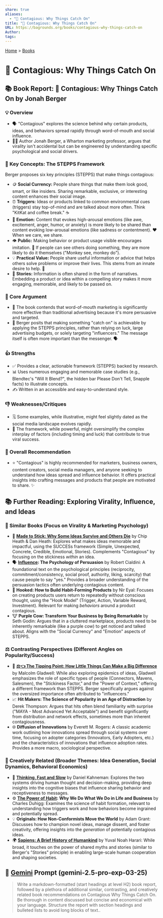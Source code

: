 ```yaml
---
share: true
aliases:
  - "🦠 Contagious: Why Things Catch On"
title: "🦠 Contagious: Why Things Catch On"
URL: https://bagrounds.org/books/contagious-why-things-catch-on
Author: 
tags: 
---
```

[Home](../index.md) > [Books](./index.md)  
# 🦠 Contagious: Why Things Catch On  
## 📚 Book Report: 🦠 Contagious: Why Things Catch On by Jonah Berger  
  
### 💡 Overview  
* 🗣️ "Contagious" explores the science behind why certain products, ideas, and behaviors spread rapidly through word-of-mouth and social influence.  
* 👨‍🏫 Author Jonah Berger, a Wharton marketing professor, argues that virality isn't accidental but can be engineered by understanding specific psychological and social drivers.  
  
### 🔑 Key Concepts: The STEPPS Framework  
Berger proposes six key principles (STEPPS) that make things contagious:  
* 🪙 **Social Currency:** People share things that make them look good, smart, or like insiders. Sharing remarkable, exclusive, or interesting content enhances their social image.  
* ⏰ **Triggers:** Ideas or products linked to common environmental cues (triggers) stay top-of-mind and are talked about more often. Think "KitKat and coffee break." ☕  
* 🥲 **Emotion:** Content that evokes high-arousal emotions (like awe, excitement, anger, humor, or anxiety) is more likely to be shared than content evoking low-arousal emotions (like sadness or contentment). ❤️ When we care, we share.  
* 👁️ **Public:** Making behavior or product usage visible encourages imitation. 👀 If people can see others doing something, they are more likely to do it themselves ("Monkey see, monkey do").  
* 💡 **Practical Value:** People share useful information or advice that helps others solve problems or improve their lives. This stems from an innate desire to help. 🙌  
* 📖 **Stories:** Information is often shared in the form of narratives. Embedding a product or idea within a compelling story makes it more engaging, memorable, and likely to be passed on.  
  
### 🎯 Core Argument  
* 📣 The book contends that word-of-mouth marketing is significantly more effective than traditional advertising because it's more persuasive and targeted.  
* 🤔 Berger posits that making something "catch on" is achievable by applying the STEPPS principles, rather than relying on luck, large advertising budgets, or solely targeting "influencers." The message itself is often more important than the messenger. 🗣️  
  
### 👍 Strengths  
* ✅ Provides a clear, actionable framework (STEPPS) backed by research.  
* 📊 Uses numerous engaging and memorable case studies (e.g., Blendtec's "Will It Blend?", the hidden bar Please Don't Tell, Snapple facts) to illustrate concepts.  
* ✍️ Written in an accessible and easy-to-understand style.  
  
### 👎 Weaknesses/Critiques  
* 🗓️ Some examples, while illustrative, might feel slightly dated as the social media landscape evolves rapidly.  
* 🧩 The framework, while powerful, might oversimplify the complex interplay of factors (including timing and luck) that contribute to true viral success.  
  
### 💯 Overall Recommendation  
* ⭐ "Contagious" is highly recommended for marketers, business owners, content creators, social media managers, and anyone seeking to understand how ideas spread and influence behavior. It offers practical insights into crafting messages and products that people are motivated to share. ✨  
  
## 📚 Further Reading: Exploring Virality, Influence, and Ideas  
  
### 🧐 Similar Books (Focus on Virality & Marketing Psychology)  
* 🧠 **[Made to Stick: Why Some Ideas Survive and Others Die](./made-to-stick.md)** by Chip Heath & Dan Heath: Explores what makes ideas memorable and impactful, using the SUCCESs framework (Simple, Unexpected, Concrete, Credible, Emotional, Stories). Complements "Contagious" by focusing on the stickiness *within* an idea.  
* 🗣️ **[Influence](./influence.md): The Psychology of Persuasion** by Robert Cialdini: A foundational text on the psychological principles (reciprocity, commitment/consistency, social proof, authority, liking, scarcity) that cause people to say "yes." Provides a broader understanding of the persuasion tactics often underlying contagious content.  
* 📱 **Hooked: How to Build Habit-Forming Products** by Nir Eyal: Focuses on creating products users return to repeatedly without conscious thought, using the "Hook Model" (Trigger, Action, Variable Reward, Investment). Relevant for making *behaviors* around a product contagious.  
* 🐮 **Purple Cow: Transform Your Business by Being Remarkable** by Seth Godin: Argues that in a cluttered marketplace, products need to be inherently remarkable (like a purple cow) to get noticed and talked about. Aligns with the "Social Currency" and "Emotion" aspects of STEPPS.  
  
### ⚖️ Contrasting Perspectives (Different Angles on Popularity/Success)  
* 📍 **[⚖️👈 The Tipping Point: How Little Things Can Make a Big Difference](./the-tipping-point.md)** by Malcolm Gladwell: While also exploring epidemics of ideas, Gladwell emphasizes the role of specific types of people (Connectors, Mavens, Salesmen), the "Stickiness Factor," and the "Power of Context," offering a different framework than STEPPS. Berger specifically argues against the oversized importance often attributed to "influencers."  
* 📈 **Hit Makers: The Science of Popularity in an Age of Distraction** by Derek Thompson: Argues that hits often blend familiarity with surprise ("MAYA - Most Advanced Yet Acceptable") and benefit significantly from distribution and network effects, sometimes more than inherent contagiousness.  
* 🌐 **Diffusion of Innovations** by Everett M. Rogers: A classic academic work outlining how innovations spread through social systems over time, focusing on adopter categories (Innovators, Early Adopters, etc.) and the characteristics of innovations that influence adoption rates. Provides a more macro, sociological perspective.  
  
### 🎨 Creatively Related (Broader Themes: Idea Generation, Social Dynamics, Behavioral Economics)  
* 🤔 **[Thinking, Fast and Slow](./thinking-fast-and-slow.md)** by Daniel Kahneman: Explores the two systems driving human thought and decision-making, providing deep insights into the cognitive biases that influence sharing behavior and receptiveness to messages.  
* ⚙️ **[The Power of Habit](./the-power-of-habit.md): Why We Do What We Do in Life and Business** by Charles Duhigg: Examines the science of habit formation, relevant to understanding how triggers work and how behaviors become ingrained and potentially spread.  
* 💡 **Originals: How Non-Conformists Move the World** by Adam Grant: Discusses how to champion novel ideas, manage dissent, and foster creativity, offering insights into the *generation* of potentially contagious ideas.  
* 🌍 **[Sapiens: A Brief History of Humankind](./sapiens-a-brief-history-of-humankind.md)** by Yuval Noah Harari: While broad, it touches on the power of shared myths and stories (similar to Berger's "Stories" principle) in enabling large-scale human cooperation and shaping societies.  
  
## 💬 [Gemini](../software/gemini.md) Prompt (gemini-2.5-pro-exp-03-25)  
> Write a markdown-formatted (start headings at level H2) book report, followed by a plethora of additional similar, contrasting, and creatively related book recommendations on Contagious Why Things Catch On. Be thorough in content discussed but concise and economical with your language. Structure the report with section headings and bulleted lists to avoid long blocks of text..